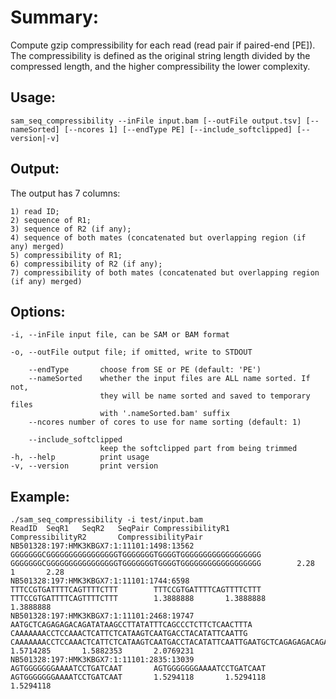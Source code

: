 # Summary:
Compute gzip compressibility for each read (read pair if paired-end [PE]). The compressibility is defined as the original string length divided by the compressed length, and the higher compressibility the lower complexity.

## Usage:

    sam_seq_compressibility --inFile input.bam [--outFile output.tsv] [--nameSorted] [--ncores 1] [--endType PE] [--include_softclipped] [--version|-v]

## Output:
The output has 7 columns:

    1) read ID;
    2) sequence of R1;
    3) sequence of R2 (if any);
    4) sequence of both mates (concatenated but overlapping region (if any) merged)
    5) compressibility of R1;
    6) compressibility of R2 (if any);
    7) compressibility of both mates (concatenated but overlapping region (if any) merged)

## Options:

    -i, --inFile input file, can be SAM or BAM format

    -o, --outFile output file; if omitted, write to STDOUT

        --endType       choose from SE or PE (default: 'PE')
        --nameSorted    whether the input files are ALL name sorted. If not,
                        they will be name sorted and saved to temporary files
                        with '.nameSorted.bam' suffix
        --ncores number of cores to use for name sorting (default: 1)

        --include_softclipped
                        keep the softclipped part from being trimmed
    -h, --help          print usage
    -v, --version       print version

## Example:

    ./sam_seq_compressibility -i test/input.bam 
    ReadID  SeqR1   SeqR2   SeqPair CompressibilityR1       CompressibilityR2       CompressibilityPair
    NB501328:197:HMK3KBGX7:1:11101:1498:13562       GGGGGGGCGGGGGGGGGGGGGGGGTGGGGGGGTGGGGTGGGGGGGGGGGGGGGGGG                GGGGGGGCGGGGGGGGGGGGGGGGTGGGGGGGTGGGGTGGGGGGGGGGGGGGGGGG        2.28    1       2.28
    NB501328:197:HMK3KBGX7:1:11101:1744:6598        TTTCCGTGATTTTCAGTTTTCTTT        TTTCCGTGATTTTCAGTTTTCTTT        TTTCCGTGATTTTCAGTTTTCTTT        1.3888888       1.3888888       1.3888888
    NB501328:197:HMK3KBGX7:1:11101:2468:19747       AATGCTCAGAGAGACAGATATAAGCCTTATATTTCAGCCCTCTTCTCAACTTTA  CAAAAAAACCTCCAAACTCATTCTCATAAGTCAATGACCTACATATTCAATTG   CAAAAAAACCTCCAAACTCATTCTCATAAGTCAATGACCTACATATTCAATTGAATGCTCAGAGAGACAGATATAAGCCTTATATTTCAGCCCTCTTCTCAACTTTA 1.5714285       1.5882353       2.0769231
    NB501328:197:HMK3KBGX7:1:11101:2835:13039       AGTGGGGGGGAAAATCCTGATCAAT       AGTGGGGGGGAAAATCCTGATCAAT       AGTGGGGGGGAAAATCCTGATCAAT       1.5294118       1.5294118       1.5294118
